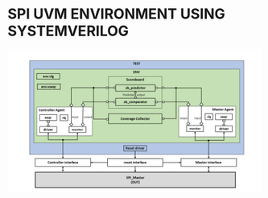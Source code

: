 # SPI UVM ENVIRONMENT USING SYSTEMVERILOG
![spi master testbench](https://github.com/AliMaher15/spi-uvm/blob/main/doc/spi_master_tb.png)
